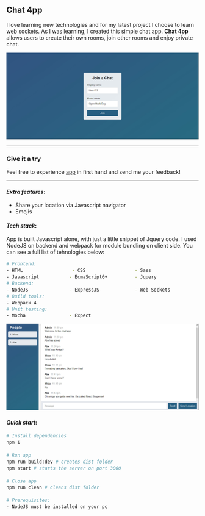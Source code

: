 ## Chat 4pp

I love learning new technologies and for my latest project I choose to learn web sockets. As I was learning, I created this
simple chat app. **Chat 4pp** allows users to create their own rooms, join other rooms and enjoy private chat.

![](Resources/img/join.jpg)

------------------------
### Give it a try
Feel free to experience [app](https://chat4pp.herokuapp.com/) in first hand and send me your feedback!

------------------------

#### *Extra features*:
* Share your location via Javascript navigator
* Emojis

#### *Tech stack*:

App is built Javascript alone, with just a little snippet of Jquery code.
I used NodeJS on backend and webpack for module bundling on client side. You can see a full list of tehnologies below:

``` bash
# Frontend:
- HTML                  - CSS                  - Sass  
- Javascript           - EcmaScript6+          - Jquery
# Backend: 
- NodeJS               - ExpressJS             - Web Sockets
# Build tools:         
- Webpack 4    
# Unit testing:           
- Mocha                - Expect   
``` 
![](Resources/img/chat.jpg)

#### *Quick start*:

``` bash
# Install dependencies
npm i

# Run app
npm run build:dev # creates dist folder
npm start # starts the server on port 3000

# Close app
npm run clean # cleans dist folder

# Prerequisites: 
- NodeJS must be installed on your pc
```
